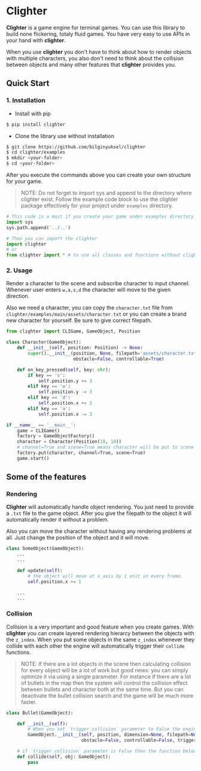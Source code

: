 # Clighter

__Clighter__ is a game engine for terminal games. You can use this library to build none flickering, totaly fluid games. You have very easy to use APIs in your hand with __clighter__.

When you use __clighter__ you don't have to think about how to render objects with multiple characters, you also don't need to think about the collision between objects and many other features that __clighter__ provides you. 

## Quick Start

### 1. Installation

- Install with pip 


```bash
$ pip install clighter
```

- Clone the library use without installation

```bash
$ git clone https://github.com/bilginyuksel/clighter
$ cd clighter/examples
$ mkdir <your-folder>
$ cd <your-folder>
```

After you execute the commands above you can create your own structure for your game. 

> NOTE: Do not forget to import sys and append to the directory where clighter exist. Follow the example code block to use the clighter package effectively for your project under `examples` directory.

```python
# This code is a must if you create your game under examples directory and if you want to use the local clighter package from that directory.
import sys
sys.path.append('../..')

# Then you can import the clighter
import clighter
# or 
from clighter import * # to use all classes and functions without clighter prefix
```

### 2. Usage

Render a character to the scene and subscribe character to input channel. Whenever user enters `w,a,s,d` the character will move to the given direction.

Also we need a character, you can copy the `character.txt` file from `clighter/examples/main/assets/character.txt` or you can create a brand new character for yourself. Be sure to give correct filepath.

```python
from clighter import CLIGame, GameObject, Position

class Character(GameObject):
    def __init__(self, position: Position) -> None:
        super().__init__(position, None, filepath='assets/character.txt',
                         obstacle=False, controllable=True)

    def on_key_pressed(self, key: chr):
        if key == 's':
            self.position.y += 3
        elif key == 'w':
            self.position.y -= 3
        elif key == 'd':
            self.position.x += 3
        elif key == 'a':
            self.position.x -= 3

if __name__ == '__main__':
    game = CLIGame()
    factory = GameObjectFactory()
    character = Character(Position(10, 10))
    # channel=True and scene=True means character will be put to scene and subscribe to channel
    factory.put(character, channel=True, scene=True)
    game.start()
```

## Some of the features

### Rendering

__Clighter__ will automatically handle object rendering. You just need to provide a `.txt` file to the game object. After you give the filepath to the object it will automatically render it without a problem. 

Also you can move the character without having any rendering problems at all. Just change the position of the object and it will move. 

```python
class SomeObject(GameObject):
    ...
    ...

    def update(self):
        # the object will move at x_axis by 1 unit in every frame.
        self.position.x += 1
    
    ...
    ...

```


### Collision

Collision is a very important and good feature when you create games. With __clighter__ you can create layered rendering hierarcy between the objects with the `z_index`. When you put some objects in the same `z_index` whenever they collide with each other the engine will automatically trigger their `collide` functions. 

> NOTE: If there are a lot objects in the scene then calculating collision for every object will be a lot of work but good news: you can simply optimize it via using a single parameter. For instance if there are a lot of bullets in the map then the system will control the collision effect between bullets and character both at the same time. But you can deactivate the bullet collision search and the game will be much more faster.

```python
class Bullet(GameObject):

    def __init__(self):
        # When you set `trigger_collision` parameter to False the engine will skip collision effect for bullet. But that does not mean you will miss this collision effect. If this bullet collides with a character you can catch the collision effect with the character's collide function.
        GameObject.__init__(self, position, dimension=None, filepath=None,
                            obstacle=False, controllable=False, trigger_collision=False)

    # if `trigger_collision` parameter is False then the function below will not be triggered even if there is a collision but if this bullet object collides with another object and if the collided objects `trigger_colision` parameter is True then the collision effect can be captured with collided object's collide function.
    def collide(self, obj: GameObject):
        pass
```
